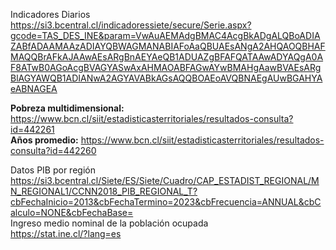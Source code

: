 Indicadores Diarios<br>
https://si3.bcentral.cl/indicadoressiete/secure/Serie.aspx?gcode=TAS_DES_INE&param=VwAuAEMAdgBMAC4AcgBkADgALQBoADIAZABfADAAMAAzADIAYQBWAGMANABIAFoAaQBUAEsANgA2AHQAOQBHAFMAQQBrAFkAJAAwAEsARgBnAEYAeQB1ADUAZgBFAFQATAAwADYAQgA0AF8ATwB0AGoAcgBVAGYASwAxAHMAOABFAGwAYwBMAHgAawBVAEsARgBlAGYAWQB1ADIANwA2AGYAVABkAGsAQQBOAEoAVQBNAEgAUwBGAHYAeABNAGEA




**Pobreza multidimensional:** https://www.bcn.cl/siit/estadisticasterritoriales/resultados-consulta?id=442261 <br>
**Años promedio:** https://www.bcn.cl/siit/estadisticasterritoriales/resultados-consulta?id=442260<br>




Datos PIB por región<br>
https://si3.bcentral.cl/Siete/ES/Siete/Cuadro/CAP_ESTADIST_REGIONAL/MN_REGIONAL1/CCNN2018_PIB_REGIONAL_T?cbFechaInicio=2013&cbFechaTermino=2023&cbFrecuencia=ANNUAL&cbCalculo=NONE&cbFechaBase= <br>
Ingreso medio nominal de la población ocupada<br>
https://stat.ine.cl/?lang=es
